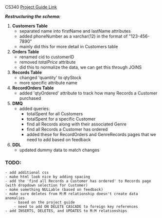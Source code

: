 CS340
[Project Guide Link](https://canvas.oregonstate.edu/courses/1946034/pages/cs340-project-guide)

***Restructuring the schema:***
1. **Customers Table**
    - separated name into firstName and lastName attributes
    - added phoneNumber as a varchar(12) in the format of "123-456-7890"
    - mainly did this for more detail in Customers table
2. **Orders Table**
    - renamed cid to customerID
    - removed *totalPrice* attribute
    - did this to normalize the data, we can get this through JOINS
3. **Records Table**
    - changed 'quantity' to qtyStock
    - more specific attribute name
4. **RecordOrders Table**
    - added 'qtyOrdered' attribute to track how many Records a Customer purchased
5. **DMQ**
    - added queries:
        - totalSpent for all Customers
        - totalSpent for a specific Customer
        - find all Records along with their associated Genre
        - find all Records a Customer has ordered
        - added these for RecordOrders and GenreRecords pages that we need to add based on feedback
6. **DDL**
    - updated dummy data to match changes

### TODO:
    - add additional css
    - make html look nice by adding spacing
    - add the 'find all Records a Customer has ordered' to Records page (with dropdown selection for Customer)
    - make something NULLable (based on feedback)
    - make sure deletes from M:M relationship doesn't create data anomalies
        - based on the project guide
        - need to add ON DELETE CASCADE to foreign key references
    - add INSERTS, DELETES, and UPDATES to M:M relationships

    